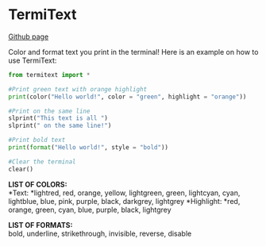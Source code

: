 # TermiText

[Github page](https://github.com/Yekc/TermiText)

Color and format text you print in the terminal!
Here is an example on how to use TermiText:
```python
from termitext import *

#Print green text with orange highlight
print(color("Hello world!", color = "green", highlight = "orange"))

#Print on the same line
slprint("This text is all ")
slprint(" on the same line!")

#Print bold text
print(format("Hello world!", style = "bold"))

#Clear the terminal
clear()
```  
**LIST OF COLORS:**  
*Text: *lightred, red, orange, yellow, lightgreen, green, lightcyan, cyan, lightblue, blue, pink, purple, black, darkgrey, lightgrey
*Highlight: *red, orange, green, cyan, blue, purple, black, lightgrey  

**LIST OF FORMATS:**  
bold, underline, strikethrough, invisible, reverse, disable  

